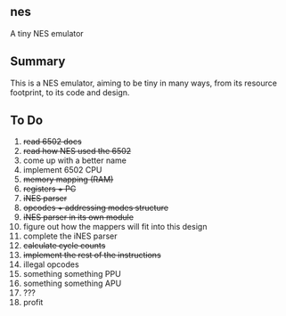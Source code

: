 ## nes

A tiny NES emulator

## Summary

This is a NES emulator, aiming to be tiny in many ways, from its resource footprint, to its code and design.

## To Do

1. ~~read 6502 docs~~
2. ~~read how NES used the 6502~~
3. come up with a better name
4. implement 6502 CPU
  1. ~~memory mapping (RAM)~~
  2. ~~registers + PC~~
  3. ~~iNES parser~~
  4. ~~opcodes + addressing modes structure~~
  5. ~~iNES parser in its own module~~
  6. figure out how the mappers will fit into this design
  7. complete the iNES parser
  8. ~~calculate cycle counts~~
  9. ~~implement the rest of the instructions~~
  10. illegal opcodes
5. something something PPU
6. something something APU
7. ???
8. profit
